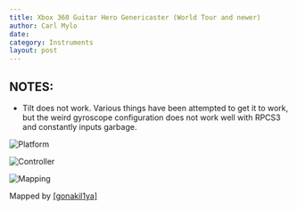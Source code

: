 ```yaml
---
title: Xbox 360 Guitar Hero Genericaster (World Tour and newer)
author: Carl Mylo
date: 
category: Instruments
layout: post
---
```


## NOTES:

* Tilt does not work. Various things have been attempted to get it to work, but the weird gyroscope configuration does not work well with RPCS3 and constantly inputs garbage.


![Platform](https://raw.githubusercontent.com/hmxmilohax/rb3-pc/main/assets/images/instruments/360.png "Platform") 

![Controller](https://raw.githubusercontent.com/hmxmilohax/rb3-pc/main/assets/images/instruments/ghwtcontroller.png "Controller") 

![Mapping](https://raw.githubusercontent.com/hmxmilohax/rb3-pc/main/assets/images/instruments/360ghwttarmapping.png "Mapping") 



Mapped by [[gonakil1ya]](https://linktr.ee/Gonakil1ya)